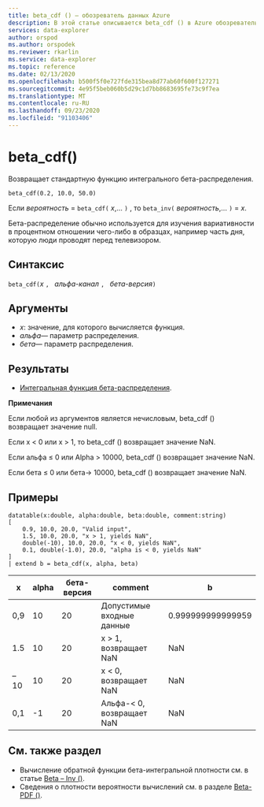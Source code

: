 ```yaml
---
title: beta_cdf () — обозреватель данных Azure
description: В этой статье описывается beta_cdf () в Azure обозреватель данных.
services: data-explorer
author: orspod
ms.author: orspodek
ms.reviewer: rkarlin
ms.service: data-explorer
ms.topic: reference
ms.date: 02/13/2020
ms.openlocfilehash: b500f5f0e727fde315bea8d77ab60f600f127271
ms.sourcegitcommit: 4e95f5beb060b5d29c1d7bb8683695fe73c9f7ea
ms.translationtype: MT
ms.contentlocale: ru-RU
ms.lasthandoff: 09/23/2020
ms.locfileid: "91103406"
---
```

# <a name="beta_cdf"></a>beta_cdf()

Возвращает стандартную функцию интегрального бета-распределения.

```kusto
beta_cdf(0.2, 10.0, 50.0)
```

Если *вероятность*  =  `beta_cdf(` *x*,... `)` , то `beta_inv(` *вероятность*,... `)`  =  *x*.

Бета-распределение обычно используется для изучения вариативности в процентном отношении чего-либо в образцах, например часть дня, которую люди проводят перед телевизором.

## <a name="syntax"></a>Синтаксис

`beta_cdf(`*x* `, ` *альфа-канал* `, ` *бета-версия*`)`

## <a name="arguments"></a>Аргументы

* *x*: значение, для которого вычисляется функция.
* *альфа*— параметр распределения.
* *бета*— параметр распределения.

## <a name="returns"></a>Результаты

* [Интегральная функция бета-распределения](https://en.wikipedia.org/wiki/Beta_distribution#Cumulative_distribution_function).

**Примечания**

Если любой из аргументов является нечисловым, beta_cdf () возвращает значение null.

Если x < 0 или x > 1, то beta_cdf () возвращает значение NaN.

Если альфа ≤ 0 или Alpha > 10000, beta_cdf () возвращает значение NaN.

Если бета ≤ 0 или бета-> 10000, beta_cdf () возвращает значение NaN.

## <a name="examples"></a>Примеры

<!-- csl: https://help.kusto.windows.net/Samples -->
```kusto
datatable(x:double, alpha:double, beta:double, comment:string)
[
    0.9, 10.0, 20.0, "Valid input",
    1.5, 10.0, 20.0, "x > 1, yields NaN",
    double(-10), 10.0, 20.0, "x < 0, yields NaN",
    0.1, double(-1.0), 20.0, "alpha is < 0, yields NaN"
]
| extend b = beta_cdf(x, alpha, beta)
```

|x|alpha|бета-версия|comment|b|
|---|---|---|---|---|
|0,9|10|20|Допустимые входные данные|0.999999999999959|
|1.5|10|20|x > 1, возвращает NaN|NaN|
|–10|10|20|x < 0, возвращает NaN|NaN|
|0,1|-1|20|Альфа-< 0, возвращает NaN|NaN|


## <a name="see-also"></a>См. также раздел


* Вычисление обратной функции бета-интегральной плотности см. в статье [Beta – Inv ()](./beta-invfunction.md).
* Сведения о плотности вероятности вычислений см. в разделе [Beta-PDF ()](./beta-pdffunction.md).
